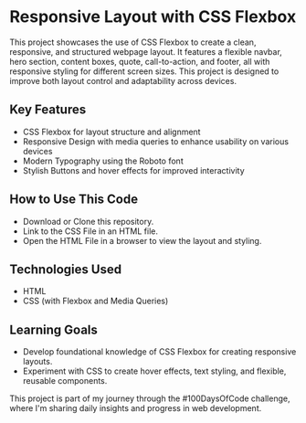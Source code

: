 # Responsive Layout with CSS Flexbox

This project showcases the use of CSS Flexbox to create a clean, responsive, and structured webpage layout. It features a flexible navbar, hero section, content boxes, quote, call-to-action, and footer, all with responsive styling for different screen sizes. This project is designed to improve both layout control and adaptability across devices.

## Key Features

- CSS Flexbox for layout structure and alignment
- Responsive Design with media queries to enhance usability on various devices
- Modern Typography using the Roboto font
- Stylish Buttons and hover effects for improved interactivity

## How to Use This Code

- Download or Clone this repository.
- Link to the CSS File in an HTML file.
- Open the HTML File in a browser to view the layout and styling.

## Technologies Used

- HTML
- CSS (with Flexbox and Media Queries)

## Learning Goals

- Develop foundational knowledge of CSS Flexbox for creating responsive layouts.
- Experiment with CSS to create hover effects, text styling, and flexible, reusable components.

This project is part of my journey through the #100DaysOfCode challenge, where I'm sharing daily insights and progress in web development.
